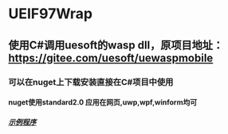 # UEIF97Wrap
##  使用C#调用uesoft的wasp dll，原项目地址：https://gitee.com/uesoft/uewaspmobile
###  可以在nuget上下载安装直接在C#项目中使用
####  nuget使用standard2.0 应用在网页,uwp,wpf,winform均可

#####  [示例程序](https://github.com/songshizhao/WaterQuery/tree/master)
